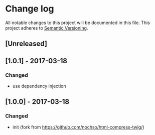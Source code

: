 # Change log
All notable changes to this project will be documented in this file.
This project adheres to [Semantic Versioning](http://semver.org/).

## [Unreleased]

## [1.0.1] - 2017-03-18
### Changed
- use dependency injection


## [1.0.0] - 2017-03-18
### Changed
- init (fork from https://github.com/nochso/html-compress-twig/)

